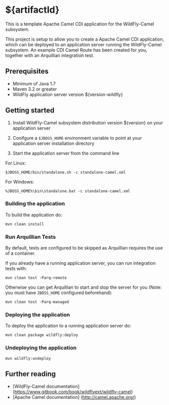 # ${artifactId}

This is a template Apache Camel CDI application for the WildFly-Camel subsystem. 

This project is setup to allow you to create a Apache Camel CDI application, which can be deployed to an application
server running the WildFly-Camel subsystem. An example CDI Camel Route has been created for you, together with an Arquillian
integration test.

## Prerequisites

* Minimum of Java 1.7
* Maven 3.2 or greater
* WildFly application server version ${version-wildfly}

## Getting started

1. Install WildFly-Camel subsystem distribution version ${version} on your application server

2. Conifgure a `$JBOSS_HOME` environment variable to point at your application server installation directory

3. Start the application server from the command line

For Linux:

`$JBOSS_HOME/bin/standalone.sh -c standalone-camel.xml`

For Windows:

`%JBOSS_HOME%\bin\standalone.bat -c standalone-camel.xml`

### Building the application

To build the application do:

`mvn clean install`

### Run Arquillian Tests
    
By default, tests are configured to be skipped as Arquillian requires the use of a container.

If you already have a running application server, you can run integration tests with:

`mvn clean test -Parq-remote`

Otherwise you can get Arquillian to start and stop the server for you (Note: you must have `JBOSS_HOME` configured beforehand):

`mvn clean test -Parq-managed`

### Deploying the application

To deploy the application to a running application server do:

`mvn clean package wildfly:deploy` 

### Undeploying the application

`mvn wildfly:undeploy`

## Further reading

* [WildFly-Camel documentation] (https://www.gitbook.com/book/wildflyext/wildfly-camel)
* [Apache Camel documentation] (http://camel.apache.org/)
